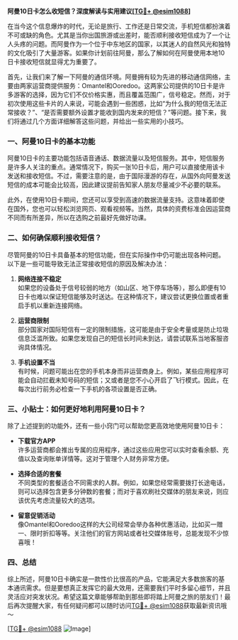 **阿曼10日卡怎么收短信？深度解读与实用建议[[TG💪+ @esim1088](https://t.me/s/esim1088)]**

在当今这个信息爆炸的时代，无论是旅行、工作还是日常交流，手机短信都扮演着不可或缺的角色。尤其是当你出国旅游或出差时，能否顺利接收短信成为了一个让人头疼的问题。而阿曼作为一个位于中东地区的国家，以其迷人的自然风光和独特的文化吸引了大量游客。如果你计划前往阿曼，那么了解如何在阿曼使用本地10日卡接收短信就显得尤为重要了。

首先，让我们来了解一下阿曼的通信环境。阿曼拥有较为先进的移动通信网络，主要由两家运营商提供服务：Omantel和Ooredoo。这两家公司提供的10日卡是许多游客的选择，因为它们不仅价格实惠，而且覆盖范围广，信号稳定。然而，对于初次使用这些卡片的人来说，可能会遇到一些困惑，比如“为什么我的短信无法正常接收？”、“是否需要额外设置才能收到国内发来的短信？”等问题。接下来，我们将通过几个方面详细解答这些问题，并给出一些实用的小技巧。

### 一、阿曼10日卡的基本功能

阿曼10日卡的主要功能包括语音通话、数据流量以及短信服务。其中，短信服务是许多人关注的重点。通常情况下，购买一张10日卡后，用户可以直接使用该卡发送和接收短信。不过，需要注意的是，由于国际漫游的存在，从国外向阿曼发送短信的成本可能会比较高，因此建议提前告知家人朋友尽量减少不必要的联系。

此外，在使用10日卡期间，您还可以享受到高速的数据流量支持。这意味着即使在国外，您也可以轻松浏览网页、观看视频等。当然，具体的资费标准会因运营商不同而有所差异，所以在选购之前最好先做好功课。

### 二、如何确保顺利接收短信？

尽管阿曼的10日卡具备基本的短信功能，但在实际操作中仍可能出现各种问题。以下是一些可能导致无法正常接收短信的原因及解决办法：

1. **网络连接不稳定**  
   如果您的设备处于信号较弱的地方（如山区、地下停车场等），那么即便有10日卡也难以保证短信能够及时送达。在这种情况下，建议尝试更换位置或者重启手机以重新连接网络。

2. **运营商限制**  
   部分国家对国际短信有一定的限制措施，这可能是由于安全考量或是防止垃圾信息泛滥所致。如果您发现自己的短信长时间未到达，请尝试联系当地客服咨询具体情况。

3. **手机设置不当**  
   有时候，问题可能出在您的手机本身而非运营商身上。例如，某些应用程序可能会自动拦截未知号码的短信；又或者是您不小心开启了飞行模式。因此，在每次出行前务必检查一下手机的各项设置是否正确。

### 三、小贴士：如何更好地利用阿曼10日卡？

除了上述提到的功能外，还有一些小窍门可以帮助您更高效地使用阿曼10日卡：

- **下载官方APP**  
  许多运营商都会推出专属的应用程序，通过这些应用您可以实时查看余额、充值以及查询账单详情等。这对于管理个人财务非常方便。

- **选择合适的套餐**  
  不同类型的套餐适合不同需求的人群。例如，如果您经常需要拨打长途电话，则可以选择包含更多分钟数的套餐；而对于喜欢刷社交媒体的朋友来说，则应该优先考虑流量较大的选项。

- **留意促销活动**  
  像Omantel和Ooredoo这样的大公司经常会举办各种优惠活动，比如买一赠一、限时折扣等等。关注他们的官方网站或者社交媒体账号，总能发现不少惊喜哦！

### 四、总结

综上所述，阿曼10日卡确实是一款性价比很高的产品，它能满足大多数旅客的基本通讯需求。但是要想真正发挥它的最大效用，还需要我们平时多留心细节，并且灵活应对突发状况。希望这篇文章能够帮助到那些即将踏上阿曼之旅的朋友们！最后再次提醒大家，有任何疑问都可以随时访问[TG💪+ @esim1088](https://t.me/s/esim1088)获取最新资讯哦～

[[TG💪+ @esim1088](https://t.me/s/esim1088) ![Image](https://i.postimg.cc/4NQfJmqS/Snipaste-2025-05-13-00-14-12.png)]